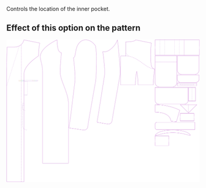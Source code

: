 Controls the location of the inner pocket.

## Effect of this option on the pattern

![This image shows the effect of this option by superimposing several variants that have a different value for this option](carlita_innerpocketplacement_sample.svg "Effect of this option on the pattern")
